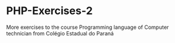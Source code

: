 # PHP-Exercises-2
More exercises to the course Programming language of Computer technician from Colégio Estadual do Paraná
